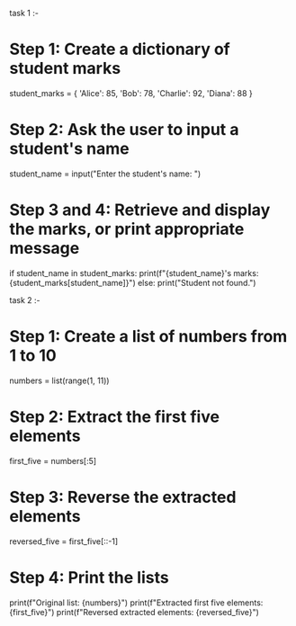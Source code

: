 task 1 :- 

# Step 1: Create a dictionary of student marks
student_marks = {
    'Alice': 85,
    'Bob': 78,
    'Charlie': 92,
    'Diana': 88
}

# Step 2: Ask the user to input a student's name
student_name = input("Enter the student's name: ")

# Step 3 and 4: Retrieve and display the marks, or print appropriate message
if student_name in student_marks:
    print(f"{student_name}'s marks: {student_marks[student_name]}")
else:
    print("Student not found.")

task 2 :- 

# Step 1: Create a list of numbers from 1 to 10
numbers = list(range(1, 11))

# Step 2: Extract the first five elements
first_five = numbers[:5]

# Step 3: Reverse the extracted elements
reversed_five = first_five[::-1]

# Step 4: Print the lists
print(f"Original list: {numbers}")
print(f"Extracted first five elements: {first_five}")
print(f"Reversed extracted elements: {reversed_five}")

